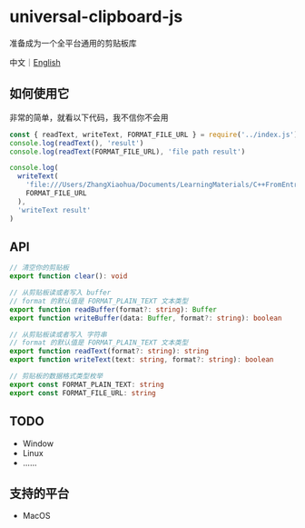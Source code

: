 # universal-clipboard-js

准备成为一个全平台通用的剪贴板库

中文｜<a href="./README.md">English</a>

## 如何使用它

非常的简单，就看以下代码，我不信你不会用

```js
const { readText, writeText, FORMAT_FILE_URL } = require('../index.js')
console.log(readText(), 'result')
console.log(readText(FORMAT_FILE_URL), 'file path result')

console.log(
  writeText(
    'file:///Users/ZhangXiaohua/Documents/LearningMaterials/C++FromEntryToGrave.pdf',
    FORMAT_FILE_URL
  ),
  'writeText result'
)
```

## API

```ts
// 清空你的剪贴板
export function clear(): void

// 从剪贴板读或者写入 buffer
// format 的默认值是 FORMAT_PLAIN_TEXT 文本类型
export function readBuffer(format?: string): Buffer
export function writeBuffer(data: Buffer, format?: string): boolean

// 从剪贴板读或者写入 字符串
// format 的默认值是 FORMAT_PLAIN_TEXT 文本类型
export function readText(format?: string): string
export function writeText(text: string, format?: string): boolean

// 剪贴板的数据格式类型枚举
export const FORMAT_PLAIN_TEXT: string
export const FORMAT_FILE_URL: string
```

## TODO

- Window
- Linux
- ......

## 支持的平台

- MacOS
